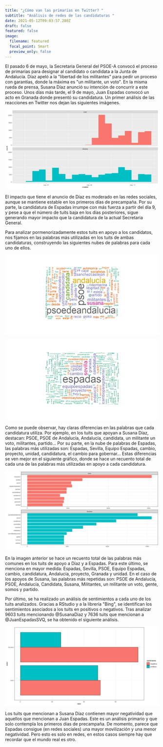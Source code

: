 ```yaml
---
title: "¿Cómo van las primarias en Twitter? "
subtitle: "Análisis de redes de las candidaturas "
date: 2021-05-12T09:03:57.280Z
draft: false
featured: false
image:
  filename: featured
  focal_point: Smart
  preview_only: false
---
```



El pasado 6 de mayo, la Secretaria General del PSOE-A convocó el proceso de primarias para designar al candidato o candidata a la Junta de Andalucía. Díaz apeló a la "libertad de los militantes" para pedir un proceso con garantías, donde la máxima es "un militante, un voto". En la misma rueda de prensa, Susana Díaz anunció su intención de concurrir a este proceso. Unos días más tarde, el 9 de mayo, Juan Espadas convocó un acto en Granada donde presentó su candidatura. Un primer análisis de las reacciones en Twitter nos dejan las siguientes imágenes.

![Número total de tuits en apoyo a cada candidatura por días](count.png "Número total de tuits en apoyo a cada candidatura por días")



El impacto que tiene el anuncio de Díaz es moderado en las redes sociales, aunque se mantiene estable en los primeros días de precampaña. Por su parte, la candidatura de Espadas irrumpe con más fuerza a partir del día 9, y pese a que el número de tuits baja en los días posteriores, sigue generando mayor impacto que la candidatura de la actual Secretaria General.



Para analizar pormenorizadamente estos tuits en apoyo a los candidatos, nos fijamos en las palabras más utilizadas en los tuits de ambas candidaturas, construyendo las siguientes nubes de palabras para cada uno de ellos.



![](nube2.png "Nube de palabras de tuits en apoyo a Susana Díaz")

![](nube1.png "Nube de palabras de tuits en apoyo a Juan Espadas")



Como se puede observar, hay claras diferencias en las palabras que cada candidatura utiliza. Por ejemplo, en los tuits que apoyan a Susana Díaz, destacan: PSOE, PSOE de Andalucía, Andalucía, candidata, un militante un voto, militantes, partido... Por su parte, en la nube de palabras de Espadas, las palabras más utilizadas son: Espadas, Sevilla, Equipo Espadas, cambio, proyecto, unidad, candidatura, el cambio para gobernar... Estas diferencias se ven mejor en el siguiente gráfico, donde se hace un recuento total de cada una de las palabras más utilizadas en apoyo a cada candidatura.



![](palabras.png)





En la imagen anterior se hace un recuento total de las palabras más comunes en los tuits de apoyo a Díaz y a Espadas. Para este último, se menciona en mayor medida: Espadas, Sevilla, PSOE, Equipo Espadas, cambio, candidatura, Andalucía, proyecto, Granada y unidad. En el caso de los apoyos de Susana, las palabras más repetidas son: PSOE de Andalucía, PSOE, Andalucía, Candidata, Susana, Militantes, un militante un voto, gente, somos y partido.



Por último, se ha realizado un análisis de sentimientos a cada uno de los tuits analizados. Gracias a RStudio y a la librería "Bing", se identifican los sentimientos asociados a los tuits en positivos o negativos. Tras analizar 9603 tuits mencionando @SusanaDiaz y 7636 tuits que mencionan a @JuanEspadasSVQ, se ha obtenido el siguiente análisis.



![](sentimientos.png)



Los tuits que mencionan a Susana Díaz contienen mayor negatividad que aquellos que mencionan a Juan Espadas.  Este es un análisis primario y que solo contempla los primeros días de precampaña. De momento, parece que Espadas consigue (en redes sociales) una mayor movilización y una menor negatividad. Pero esto es solo en redes, en estos casos siempre hay que recordar que el mundo real es otro.